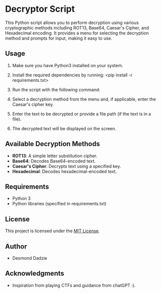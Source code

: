 # Decryptor Script

This Python script allows you to perform decryption using various cryptographic methods including ROT13, Base64, Caesar's Cipher, and Hexadecimal encoding. It provides a menu for selecting the decryption method and prompts for input, making it easy to use.

## Usage

1. Make sure you have Python3 installed on your system.

2. Install the required dependencies by running: <pip install -r requirements.txt>

3. Run the script with the following command: <python3 decryptor.py>

4. Select a decryption method from the menu and, if applicable, enter the Caesar's cipher key.

5. Enter the text to be decrypted or provide a file path (if the text is in a file).

6. The decrypted text will be displayed on the screen.

## Available Decryption Methods

- **ROT13**: A simple letter substitution cipher.
- **Base64**: Decodes Base64-encoded text.
- **Caesar's Cipher**: Decrypts text using a specified key.
- **Hexadecimal**: Decodes hexadecimal-encoded text.

## Requirements

- Python 3
- Python libraries (specified in requirements.txt)

## License

This project is licensed under the [MIT License](LICENSE.md).

## Author

- Desmond Dadzie

## Acknowledgments

- Inspiration from playing CTFs and guidance from chatGPT :).

